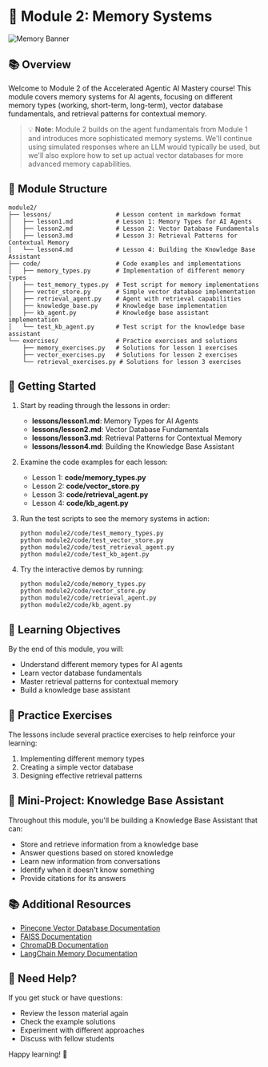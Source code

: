 # 🧠 Module 2: Memory Systems

![Memory Banner](https://media.giphy.com/media/l0HlQXlQ3nHyLMvte/giphy.gif)

## 📚 Overview

Welcome to Module 2 of the Accelerated Agentic AI Mastery course! This module covers memory systems for AI agents, focusing on different memory types (working, short-term, long-term), vector database fundamentals, and retrieval patterns for contextual memory.

> 💡 **Note**: Module 2 builds on the agent fundamentals from Module 1 and introduces more sophisticated memory systems. We'll continue using simulated responses where an LLM would typically be used, but we'll also explore how to set up actual vector databases for more advanced memory capabilities.

## 📂 Module Structure

```
module2/
├── lessons/                  # Lesson content in markdown format
│   ├── lesson1.md            # Lesson 1: Memory Types for AI Agents
│   ├── lesson2.md            # Lesson 2: Vector Database Fundamentals
│   ├── lesson3.md            # Lesson 3: Retrieval Patterns for Contextual Memory
│   └── lesson4.md            # Lesson 4: Building the Knowledge Base Assistant
├── code/                     # Code examples and implementations
│   ├── memory_types.py       # Implementation of different memory types
│   ├── test_memory_types.py  # Test script for memory implementations
│   ├── vector_store.py       # Simple vector database implementation
│   ├── retrieval_agent.py    # Agent with retrieval capabilities
│   ├── knowledge_base.py     # Knowledge base implementation
│   ├── kb_agent.py           # Knowledge base assistant implementation
│   └── test_kb_agent.py      # Test script for the knowledge base assistant
└── exercises/                # Practice exercises and solutions
    ├── memory_exercises.py   # Solutions for lesson 1 exercises
    ├── vector_exercises.py   # Solutions for lesson 2 exercises
    └── retrieval_exercises.py # Solutions for lesson 3 exercises
```

## 🚀 Getting Started

1. Start by reading through the lessons in order:
   - **lessons/lesson1.md**: Memory Types for AI Agents
   - **lessons/lesson2.md**: Vector Database Fundamentals
   - **lessons/lesson3.md**: Retrieval Patterns for Contextual Memory
   - **lessons/lesson4.md**: Building the Knowledge Base Assistant

2. Examine the code examples for each lesson:
   - Lesson 1: **code/memory_types.py**
   - Lesson 2: **code/vector_store.py**
   - Lesson 3: **code/retrieval_agent.py**
   - Lesson 4: **code/kb_agent.py**

3. Run the test scripts to see the memory systems in action:
   ```
   python module2/code/test_memory_types.py
   python module2/code/test_vector_store.py
   python module2/code/test_retrieval_agent.py
   python module2/code/test_kb_agent.py
   ```

4. Try the interactive demos by running:
   ```
   python module2/code/memory_types.py
   python module2/code/vector_store.py
   python module2/code/retrieval_agent.py
   python module2/code/kb_agent.py
   ```

## 🎯 Learning Objectives

By the end of this module, you will:
- Understand different memory types for AI agents
- Learn vector database fundamentals
- Master retrieval patterns for contextual memory
- Build a knowledge base assistant

## 🧪 Practice Exercises

The lessons include several practice exercises to help reinforce your learning:
1. Implementing different memory types
2. Creating a simple vector database
3. Designing effective retrieval patterns

## 📝 Mini-Project: Knowledge Base Assistant

Throughout this module, you'll be building a Knowledge Base Assistant that can:
- Store and retrieve information from a knowledge base
- Answer questions based on stored knowledge
- Learn new information from conversations
- Identify when it doesn't know something
- Provide citations for its answers

## 📚 Additional Resources

- [Pinecone Vector Database Documentation](https://docs.pinecone.io/)
- [FAISS Documentation](https://github.com/facebookresearch/faiss)
- [ChromaDB Documentation](https://docs.trychroma.com/)
- [LangChain Memory Documentation](https://python.langchain.com/docs/modules/memory/)

## 🤔 Need Help?

If you get stuck or have questions:
- Review the lesson material again
- Check the example solutions
- Experiment with different approaches
- Discuss with fellow students

Happy learning! 🚀
